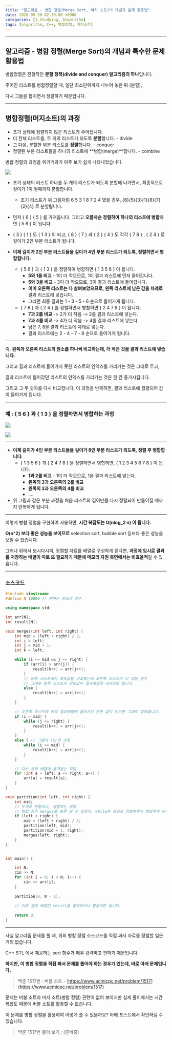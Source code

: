 ```yaml
---
title: "알고리즘 - 병합 정렬(Merge Sort, 머지 소트)의 개념과 문제 활용법"
date: 2020-05-30 02:30:00 +0900
categories: [1.Studying, Algorithm]
tags: [algorithm, C++, 병합정렬, 머지소트]
---
```




------

## **알고리즘 - 병합 정렬(Merge Sort)의 개념과 특수한 문제 활용법**



병합정렬은 전형적인 **분할 정복(divide and conquer) 알고리즘의 하나**입니다.

주어진 리스트를 병합정렬할 때, 일단 최소단위까지 나누어 놓은 뒤 (분할),

다시 그들을 합치면서 정렬하기 때문입니다.

------

## **병합정렬(머지소트)의 과정**

* 초기 상태에 정렬되지 않은 리스트가 주어집니다.
* 이 전체 리스트를, 두 개의 리스트가 되도록 **분할**합니다. - divide
* 그 다음, 분할한 부분 리스트를 **정렬**합니다. - conquer
* 정렬된 부분 리스트들을 하나의 리스트에 **병합(merge)**합니다. - combine



병합 정렬의 과정을 위키백과가 아주 보기 쉽게 나타내었습니다.

![](https://upload.wikimedia.org/wikipedia/commons/thumb/c/cc/Merge-sort-example-300px.gif/220px-Merge-sort-example-300px.gif)

* 초기 상태의 리스트 하나를 두 개의 리스트가 되도록 분할해 나가면서, 최종적으로 길이가 1이 될때까지 분할합니다.
  * 초기 리스트가 위 그림처럼 6 5 3 1 8 7 2 4 였을 경우, {6}{5}{3}{1}{8}{7}{2}{4} 로 분할됩니다.
* 먼저 { 6 } { 5 } 를 가져옵니다. 그리고 **오름차순 정렬하여 하나의 리스트에 병합**하면 {  5  6  } 이 됩니다.
* { 3 } { 1 } 도 { 1   3 } 이 되고, { 8 } { 7 } 과 { 2 } { 4 } 도 각각 {  7  8  } , {  2  4  } 로 길이가 2인 부분 리스트가 됩니다.

* **이제 길이가 2인 부분 리스트들을 길이가 4인 부분 리스트가 되도록, 정렬하면서 병합합니다.**
  * {  5  6  } 과 {  1  3  } 을 정렬하여 병합하면 {  1  3  5  6  } 이 됩니다.
    * **5와 1을 비교** - 1이 더 작으므로, 1이 결과 리스트에 먼저 들어갑니다.
    * **5와 3을 비교** - 3이 더 작으므로, 3이 결과 리스트에 들어갑니다.
    * **이미 오른쪽 리스트는 다 살펴보았으므로, 왼쪽 리스트에 남은 값을 차례로** 결과 리스트에 넣습니다.
    * 그러면 최종 결과는 1 - 3 - 5 - 6 순으로 들어가게 됩니다.
  * { 7  8 } 과 { 2  4  } 를 정렬하면서 병합하면 {  2  4  7  8  } 이 됩니다.
    * **7과 2를 비교** -> 2가 더 작음 -> 2를 결과 리스트에 넣는다.
    * **7과 4를 비교** -> 4가 더 작음 -> 4를 결과 리스트에 넣는다.
    * 남은 7, 8을 결과 리스트에 차례로 넣는다.
    * 결과 리스트에는 2 - 4 - 7 - 8 순으로 들어가게 됩니다.

------

즉, **왼쪽과 오른쪽 리스트의 원소를 하나씩 비교하는데, 더 작은 것을 결과 리스트에 넣습니다.**

그리고 결과 리스트에 들어가지 못한 리스트의 인덱스를 가리키는 것은 그대로 두고,

결과 리스트에 들어갔던 리스트의 인덱스를 가리키는 것은 한 칸 증가시킵니다.

그리고 그 두 숫자를 다시 비교합니다. 이 과정을 반복하면, 결과 리스트에 정렬되어 값이 들어가게 됩니다.

------

### **예 : { 5   6 } 과 { 1   3 } 을 정렬하면서 병합하는 과정**

![](https://i.imgur.com/FQvY6Rz.png)

![](https://i.imgur.com/vT5IAQw.png)

------



* **이제 길이가 4인 부분 리스트들을 길이가 8인 부분 리스트가 되도록, 정렬 후 병합합니다.**
  * { 1  3  5  6  } 과 {  2  4  7  8  } 을 정렬하면서 병합하면, {  1  2  3  4  5  6  7  8  } 이 됩니다.
    * **1과 2를 비교** - 1이 더 작으므로, 1을 결과 리스트에 넣는다.
    * **왼쪽의 3과 오른쪽의 2를 비교**
    * **왼쪽의 3과 오른쪽의 4를 비교**
    * ....
* 위 그림과 같은 부분 과정을 처음 리스트의 길이만큼 다시 정렬되어 만들어질 때까지 반복하게 됩니다.

------

이렇게 병합 정렬을 구현하여 사용하면, **시간 복잡도는 O(nlog_2 n) 이 됩니다.**

**O(n^2) 보다 좋은 성능을 보이므로** selection sort, bubble sort 등보다 좋은 성능을 보일 수 있습니다.

그러나 위에서 보시다시피, 정렬할 자료를 배열로 구성하게 된다면, **과정에 임시로 결과를 저장하는 배열이 따로 또 필요하기 때문에 메모리 자원 측면에서는 비효율적**일 수 있습니다.

------



### **소스코드**

```c++
#include <iostream>
#define N 10000 // 원하는 원소의 갯수

using namespace std;

int arr[N];
int result[N];

void merges(int left, int right) {
	int mid = (left + right) / 2;
	int i = left;
	int j = mid + 1;
	int k = left;

	while (i <= mid && j <= right) {
		if (arr[i] > arr[j]) {
			result[k++] = arr[j++]; 
		}
		// 양쪽 리스트에서 최솟값을 비교했는데 오른쪽 리스트가 더 컸을 경우
		// 그대로 왼쪽 리스트의 최솟값이 결과배열에 내려오면 됩니다. 
		else {
			result[k++] = arr[i++];
		}
	}

	// 오른쪽 리스트에 아직 결과배열에 들어가지 못한 값이 있으면 그대로 넣어줍니다.
	if (i > mid) {
		while (j <= right) {
			result[k++] = arr[j++];
		}
	}
	else { // 그림의 (6)번 과정
		while (i <= mid) {
			result[k++] = arr[i++];
		}
	}

	// 다시 원래 배열에 옮겨담는 작업
	for (int a = left; a <= right; a++) {
		arr[a] = result[a];
	}
}

void partition(int left, int right) {
	int mid;
	// 두개로 분할하고, 병합하는 과정
	// 병합 함수 merges를 보면 알 수 있듯이, while문 등으로 정렬하면서 병합하게 된다.
	if (left < right) {
		mid = (left + right) / 2;
		partition(left, mid);
		partition(mid + 1, right);
		merges(left, right);
	}
}


int main() {

	int N;
	cin >> N;
	for (int i = 0; i < N; i++) {
		cin >> arr[i];
	}
    
	partition(0, N - 1);
    
    // 이후 결과 배열인 result를 출력하거나 활용하면 됩니다.
    
	return 0;
}

```

------

사실 알고리즘 문제를 풀 때, 위의 병합 정렬 소스코드를 직접 짜서 자료를 정렬할 일은 거의 없습니다.

C++ STL 에서 제공하는 sort 함수가 매우 강력하고 편하기 때문입니다.

**하지만, 이 병합 정렬을 직접 짜서 문제를 풀어야 하는 경우가 있는데, 바로 아래 문제입니다.**

> 백준 1517번 : 버블 소트 - [https://www.acmicpc.net/problem/1517](https://www.acmicpc.net/problem/1517)

문제는 버블 소트라 머지 소트(병합 정렬) 관련이 없어 보이지만 실제 풀이에서는 시간 복잡도 때문에 버블 소트를 활용할 수 없습니다.

이 문제를 병합 정렬을 활용하여 어떻게 풀 수 있을까요? 아래 포스트에서 확인하실 수 있습니다.

> 백준 1517번 풀이 보기 : (준비중)